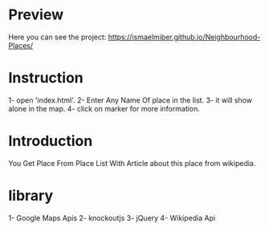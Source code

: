 # Preview
Here you can see the project:
https://ismaelmiber.github.io/Neighbourhood-Places/

# Instruction
1- open 'index.html'.
2- Enter Any Name Of place in the list.
3- it will show alone in the map.
4- click on marker for more information.


# Introduction
You Get Place From Place List With Article about this place from wikipedia.

# library
1- Google Maps Apis
2- knockoutjs
3- jQuery
4- Wikipedia Api
